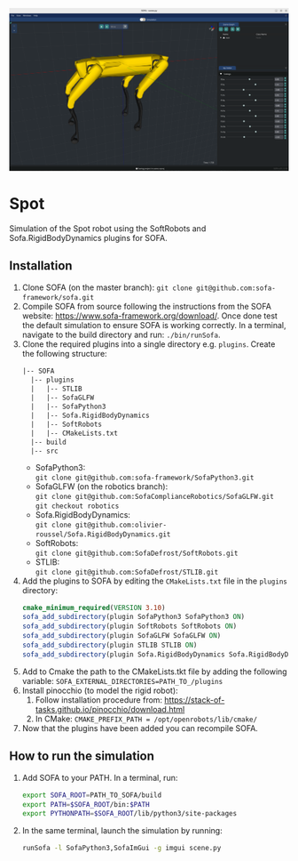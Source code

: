 ![](./data/images/spot.png)

# Spot

Simulation of the Spot robot using the SoftRobots and Sofa.RigidBodyDynamics plugins for SOFA.

## Installation 

1. Clone SOFA (on the master branch): `git clone git@github.com:sofa-framework/sofa.git`
2. Compile SOFA from source following the instructions from the SOFA website: https://www.sofa-framework.org/download/. Once done test the default simulation to ensure SOFA is working correctly. In a terminal, navigate to the build directory and run: `./bin/runSofa`.
3. Clone the required plugins into a single directory e.g. `plugins`. Create the following structure:
    ```
    |-- SOFA
      |-- plugins
      |   |-- STLIB
      |   |-- SofaGLFW
      |   |-- SofaPython3
      |   |-- Sofa.RigidBodyDynamics
      |   |-- SoftRobots
      |   |-- CMakeLists.txt
      |-- build
      |-- src
    ```
    - SofaPython3:   
        `git clone git@github.com:sofa-framework/SofaPython3.git`
    - SofaGLFW (on the robotics branch):   
        `git clone git@github.com:SofaComplianceRobotics/SofaGLFW.git`  
        `git checkout robotics`
    - Sofa.RigidBodyDynamics:     
        `git clone git@github.com:olivier-roussel/Sofa.RigidBodyDynamics.git`
    - SoftRobots:  
        `git clone git@github.com:SofaDefrost/SoftRobots.git`
    - STLIB:  
        `git clone git@github.com:SofaDefrost/STLIB.git`
4. Add the plugins to SOFA by editing the `CMakeLists.txt` file in the `plugins` directory:
    ```cmake
    cmake_minimum_required(VERSION 3.10)
    sofa_add_subdirectory(plugin SofaPython3 SofaPython3 ON)
    sofa_add_subdirectory(plugin SoftRobots SoftRobots ON)
    sofa_add_subdirectory(plugin SofaGLFW SofaGLFW ON)
    sofa_add_subdirectory(plugin STLIB STLIB ON)
    sofa_add_subdirectory(plugin Sofa.RigidBodyDynamics Sofa.RigidBodyDynamics ON)
    ```
5. Add to Cmake the path to the CMakeLists.tkt file by adding the following variable: `SOFA_EXTERNAL_DIRECTORIES=PATH_TO_/plugins` 
6. Install pinocchio (to model the rigid robot):
    1. Follow installation procedure from: https://stack-of-tasks.github.io/pinocchio/download.html
    2. In CMake: `CMAKE_PREFIX_PATH = /opt/openrobots/lib/cmake/`
7. Now that the plugins have been added you can recompile SOFA.

## How to run the simulation

1. Add SOFA to your PATH. In a terminal, run:
    ```bash
    export SOFA_ROOT=PATH_TO_SOFA/build
    export PATH=$SOFA_ROOT/bin:$PATH
    export PYTHONPATH=$SOFA_ROOT/lib/python3/site-packages
    ```
2. In the same terminal, launch the simulation by running:
    ```bash
    runSofa -l SofaPython3,SofaImGui -g imgui scene.py
    ```